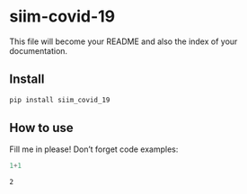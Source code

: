 siim-covid-19
================

<!-- WARNING: THIS FILE WAS AUTOGENERATED! DO NOT EDIT! -->

This file will become your README and also the index of your
documentation.

## Install

``` sh
pip install siim_covid_19
```

## How to use

Fill me in please! Don’t forget code examples:

``` python
1+1
```

    2
